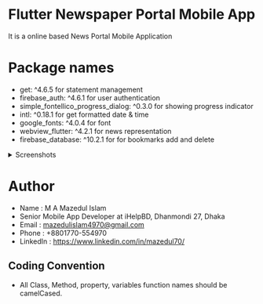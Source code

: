 # Flutter Newspaper Portal Mobile App
It is a online based News Portal Mobile Application 

# Package names
  - get: ^4.6.5 for statement management
  - firebase_auth: ^4.6.1 for user authentication
  - simple_fontellico_progress_dialog: ^0.3.0 for showing progress indicator 
  - intl: ^0.18.1 for get formatted date & time 
  - google_fonts: ^4.0.4 for font
  - webview_flutter: ^4.2.1 for news representation
  - firebase_database: ^10.2.1 for for bookmarks add and delete


<details>
  <summary>Screenshots</summary>
  <img src="https://github.com/mazedul-ru-cse/flutter_newspaper/blob/master/screenshots/Login%20Screen.jpg" name="Login Screen">
  <img src="https://github.com/mazedul-ru-cse/flutter_newspaper/blob/master/screenshots/SigUp%20Screen.jpg" name="SignUp Screen">
  <img src="https://github.com/mazedul-ru-cse/flutter_newspaper/blob/master/screenshots/Dashboard%201%20Screen.jpg" name="News Title by category">
</details>

# Author
* Name : M A Mazedul Islam
* Senior Mobile App Developer at iHelpBD, Dhanmondi 27, Dhaka
* Email : mazedulislam4970@gmail.com
* Phone : +8801770-554970
* LinkedIn : https://www.linkedin.com/in/mazedul70/

## Coding Convention
- All Class, Method, property, variables function names should be camelCased.

